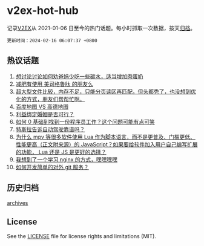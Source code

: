 # v2ex-hot-hub

 记录[V2EX](https://www.v2ex.com/)从 2021-01-06 日至今的热门话题。每小时抓取一次数据，按天[归档](archives)。

`更新时间：2024-02-16 06:07:37 +0800`

## 热议话题

1. [想讨论讨论如何劝爸妈少吃一些碳水，适当增加肉蛋奶](https://www.v2ex.com/t/1015676)
1. [减肥有使用 美司格鲁肽 的朋友么](https://www.v2ex.com/t/1015678)
1. [超大型文件比较，内存不足，只能分页读区再匹配，但头都秃了，也没想到优化的方式，朋友们帮帮忙啊。](https://www.v2ex.com/t/1015733)
1. [百度地图 VS 高德地图](https://www.v2ex.com/t/1015695)
1. [利益绑定婚姻是否可行？](https://www.v2ex.com/t/1015705)
1. [如何 0 基础到找到一份程序员工作？这个问题可能有点可笑](https://www.v2ex.com/t/1015757)
1. [特斯拉告诉自动驾驶靠谱吗？](https://www.v2ex.com/t/1015687)
1. [为什么 mpv 等很多软件使用 Lua 作为脚本语言，而不是更普及、门槛更低、性能更高（正文附来源）的 JavaScript？如果要给软件加入用户自己编写扩展的功能， Lua 还是 JS 是更好的选择？](https://www.v2ex.com/t/1015740)
1. [我想到了一个学习 nginx 的方式，嘿嘿嘿嘿](https://www.v2ex.com/t/1015701)
1. [如何开发简单的对外 git 服务？](https://www.v2ex.com/t/1015682)

## 历史归档

[archives](archives)

## License

See the [LICENSE](LICENSE) file for license rights and limitations (MIT).
